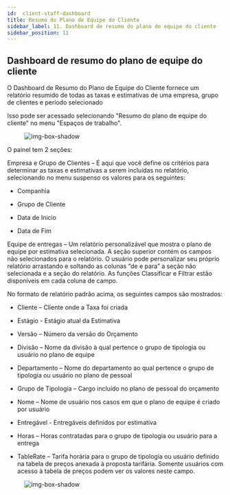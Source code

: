 ```yaml
---
id:  client-staff-dashboard
title: Resumo do Plano de Equipe do Cliente
sidebar_label: 11. Dashboard de resumo do plano de equipe do cliente
sidebar_position: 11
---
```



## Dashboard de resumo do plano de equipe do cliente

O Dashboard de Resumo do Plano de Equipe do Cliente fornece um relatório resumido de todas as taxas e estimativas de uma empresa, grupo de clientes e período selecionado

Isso pode ser acessado selecionando "Resumo do plano de equipe do cliente" no menu "Espaços de trabalho".


<figure>

![img-box-shadow](/img/university/dashboards/client-staff-summary-dashboard/university-client-staff-summary-1.png)
<figcaption></figcaption>
</figure>

O painel tem 2 seções:

Empresa e Grupo de Clientes – É aqui que você define os critérios para determinar as taxas e estimativas a serem incluídas no relatório, selecionando no menu suspenso os valores para os seguintes:


- Companhia

- Grupo de Cliente

- Data de Inicio

- Data de Fim

Equipe de entregas – Um relatório personalizável que mostra o plano de equipe por estimativa selecionada. A seção superior contém os campos não selecionados para o relatório. O usuário pode personalizar seu próprio relatório arrastando e soltando as colunas “de e para” a seção não selecionada e a seção do relatório. As funções Classificar e Filtrar estão disponíveis em cada coluna de campo.

No formato de relatório padrão acima, os seguintes campos são mostrados:


- Cliente – Cliente onde a Taxa foi criada

- Estágio - Estágio atual da Estimativa

- Versão – Número da versão do Orçamento

- Divisão – Nome da divisão à qual pertence o grupo de tipologia ou usuário no plano de equipe

- Departamento – Nome do departamento ao qual pertence o grupo de tipologia ou usuário no plano de pessoal

- Grupo de Tipologia – Cargo incluído no plano de pessoal do orçamento

- Nome – Nome de usuário nos casos em que o plano de equipe é criado por usuário

- Entregável - Entregáveis definidos por estimativa

- Horas – Horas contratadas para o grupo de tipologia ou usuário para a entrega

- TableRate – Tarifa horária para o grupo de tipologia ou usuário definido na tabela de preços anexada à proposta tarifária. Somente usuários com acesso à tabela de preços podem ver os valores neste campo.

<figure>

![img-box-shadow](/img/university/dashboards/client-staff-summary-dashboard/university-client-staff-summary-2.png)
<figcaption></figcaption>
</figure>

